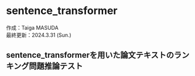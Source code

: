 # sentence_transformer
作成：Taiga MASUDA <br>
最終更新：2024.3.31 (Sun.)
## sentence_transformerを用いた論文テキストのランキング問題推論テスト
